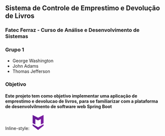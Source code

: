 ## Sistema de Controle de Emprestimo e Devolução de Livros
### Fatec Ferraz - Curso de Análise e Desenvolvimento de Sistemas
### Grupo 1
- George Washington
- John Adams
- Thomas Jefferson

### Objetivo
#### Este projeto tem como  objetivo implementar uma aplicação de emprestimo e devolucao de livros, para se familiarizar com a plataforma de desenvolvilmento de software web Spring Boot

Inline-style: 
![alt text](https://github.com/adam-p/markdown-here/raw/master/src/common/images/icon48.png "Logo Title Text 1")
